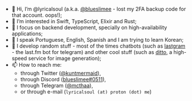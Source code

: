 - 👋 Hi, I’m @lyricalsoul (a.k.a. [@blueslimee](https://github.com/blueslimee) - lost my 2FA backup code for that account. oops!);
- 👀 I’m interested in Swift, TypeScript, Elixir and Rust;
- 🌱 I focus on backend development, specially on high-availability applications;
- 🙋 I speak Portuguese, English, Spanish and I am trying to learn Korean;
- 🥁 I develop random stuff - most of the times chatbots (such as [lastgram](https://github.com/musicorum-app/lastgram) - the last.fm bot for telegram) and other cool stuff (such as [ditto](https://github.com/musicorum-app/ditto), a high-speed service for image generation);
- 📫 How to reach me:
  - through Twitter ([@kuntmermaid](https://twitter.com/kuntmermaid)),
  - through Discord ([blueslimee#0511](https://discord.com/users/918911149595045959)),
  - through Telegram ([@mcthaa](https://t.me/mcthaa)),
  - or through e-mail (`lyricalsoul (at) proton (dot) me`)

<!---
lyricalsoul/lyricalsoul is a ✨ special ✨ repository because its `README.md` (this file) appears on your GitHub profile.
You can click the Preview link to take a look at your changes.
--->
